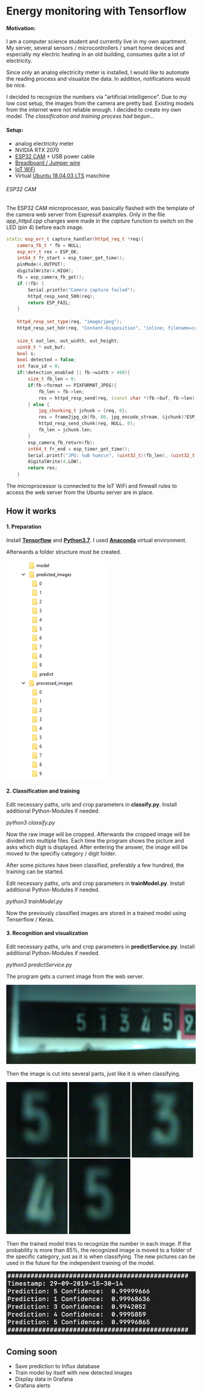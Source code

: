 # Energy monitoring with Tensorflow

#### Motivation:

I am a computer science student and currently live in my own apartment. My server, several sensors / microcontrollers / smart home devices and especially my electric heating in an old building, consumes quite a lot of electricity.

Since only an analog electricity meter is installed, I would like to automate the reading process and visualize the data. In addition, notifications would be nice.

I decided to recognize the numbers via "artificial intelligence". Due to my low cost setup, the images from the camera are pretty bad. Existing models from the internet were not reliable enough. I decided to create my own model. *The classification and training process had begun...*

#### Setup:

- analog electricity meter
- NVIDIA RTX 2070
- [ESP32 CAM](https://www.amazon.de/QooTec-ESP32-CAM-Bluetooth-Development-Arduino/dp/B07RDHX18P/ref=sr_1_3?__mk_de_DE=%C3%85M%C3%85%C5%BD%C3%95%C3%91&keywords=esp32+cam&qid=1569767194&s=computers&sr=1-3 "ESP32 CAM") + USB power cable
- [Breadboard / Jumper wire](https://www.amazon.de/AZDelivery-%E2%AD%90%E2%AD%90%E2%AD%90%E2%AD%90%E2%AD%90-Jumper-Breadboard-Arduino/dp/B078JGQKWP/ref=sr_1_5?__mk_de_DE=%C3%85M%C3%85%C5%BD%C3%95%C3%91&keywords=breadboard+jumper&qid=1569767386&s=gateway&sr=8-5 "Breadboard / Jumper wire")
- [IoT WiFi](https://www.sophos.com/de-de/products/next-gen-firewall.aspx "IoT WiFi")
- Virtual [Ubuntu 18.04.03 LTS](https://ubuntu.com/download/desktop "Ubuntu 18.04.03 LTS") maschine


###### ESP32 CAM

The ESP32 CAM microprocessor, was basically flashed with the template of the camera web server from Espressif examples. Only in the file *app_httpd.cpp* changes were made in the *capture* function to switch on the LED (pin 4) before each image.

```cpp
static esp_err_t capture_handler(httpd_req_t *req){
    camera_fb_t * fb = NULL;
    esp_err_t res = ESP_OK;
    int64_t fr_start = esp_timer_get_time();
    pinMode(4,OUTPUT);
    digitalWrite(4,HIGH);
    fb = esp_camera_fb_get();
    if (!fb) {
        Serial.println("Camera capture failed");
        httpd_resp_send_500(req);
        return ESP_FAIL;
    }

    httpd_resp_set_type(req, "image/jpeg");
    httpd_resp_set_hdr(req, "Content-Disposition", "inline; filename=capture.jpg");

    size_t out_len, out_width, out_height;
    uint8_t * out_buf;
    bool s;
    bool detected = false;
    int face_id = 0;
    if(!detection_enabled || fb->width > 400){
        size_t fb_len = 0;
        if(fb->format == PIXFORMAT_JPEG){
            fb_len = fb->len;
            res = httpd_resp_send(req, (const char *)fb->buf, fb->len);
        } else {
            jpg_chunking_t jchunk = {req, 0};
            res = frame2jpg_cb(fb, 80, jpg_encode_stream, &jchunk)?ESP_OK:ESP_FAIL;
            httpd_resp_send_chunk(req, NULL, 0);
            fb_len = jchunk.len;
        }
        esp_camera_fb_return(fb);
        int64_t fr_end = esp_timer_get_time();
        Serial.printf("JPG: %uB %ums\n", (uint32_t)(fb_len), (uint32_t)((fr_end - fr_start)/1000));
        digitalWrite(4,LOW);
        return res;
    }
```

The microprocessor is connected to the IoT WiFi and firewall rules to access the web server from the Ubuntu server are in place.


## How it works

#### 1. Preparation

Install **[Tensorflow](https://www.tensorflow.org/ "Tensorflow")** and **[Python3.7](https://www.anaconda.com/ "Python3.7")**. 
I used **[Anaconda](https://www.anaconda.com/ "Anaconda")** virtual environment.

Afterwards a folder structure must be created. 

![Folder structure](/readme_images/folders.PNG "Folder structure")

#### 2. Classification and training

Edit necessary paths, urls and crop parameters in **classify.py**. Install additional Python-Modules if needed.

*python3 classify.py*

Now the raw image will be cropped. Afterwards the cropped image will be divided into multiple files. Each time the program shows the picture and asks which digit is displayed. After entering the answer, the image will be moved to the specifiy category / digit folder.

After some pictures have been classified, preferably a few hundred, the training can be started. 

Edit necessary paths, urls and crop parameters in **trainModel.py**. Install additional Python-Modules if needed.

*python3 trainModel.py*

Now the previously classified images are stored in a trained model using Tenserflow / Keras.


#### 3. Recognition and visualization

Edit necessary paths, urls and crop parameters in **predictService.py**. Install additional Python-Modules if needed.

*python3 predictService.py*

The program gets a current image from the web server.

![Raw image](/readme_images/29-09-2019-15-40-03.png "Raw image")

Then the image is cut into several parts, just like it is when classifying.

![Cropped image](/readme_images/1569764404.png "Cropped image")
![Cropped image](/readme_images/1569764406.png "Cropped image")
![Cropped image](/readme_images/1569764408.png "Cropped image")
![Cropped image](/readme_images/1569764410.png "Cropped image")
![Cropped image](/readme_images/1569764412.png "Cropped image")

Then the trained model tries to recognize the number in each image. If the probability is more than 85%, the recognized image is moved to a folder of the specific category, just as it is when classifying. The new pictures can be used in the future for the independent training of the model.

![Prediction / log file](/readme_images/Bildschirmfoto%202019-09-29%20um%2015.48.46.png "Prediction / log file")

## Coming soon

- Save prediction to Influx database
- Train model by itself with new detected images
- Display data in Grafana
- Grafana alerts
